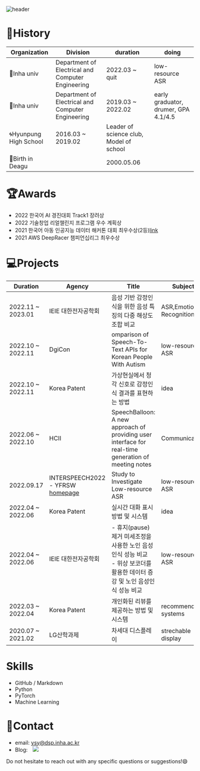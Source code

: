 <!--
![ysy2000's GitHub stats](https://github-readme-stats.vercel.app/api?username=ysy2000&show_icons=true&theme=vue)-->
![header](https://capsule-render.vercel.app/api?type=waving&reversal=true&section=footer&color=0:191970,100:108080&text=Welcome!%20this%20is%20SuyeonYoon🐬&height=180&animation=fadeIn&fontColor=feFffe&fontSize=43&fontAlignY=70)
<!--&desc=Assistent%20Researcher%20in%20INHA%20Univ.🐲-->

# :page_with_curl:History
|Organization|Division|duration|doing|
|------|--|---|---|
|🐲Inha univ|Department of Electrical and Computer Engineering|2022.03 ~ quit|low-resource ASR|
|🐲Inha univ|Department of Electrical and Computer Engineering|2019.03 ~ 2022.02|early graduator, drumer, GPA 4.1/4.5|
|🌀Hyunpung High School |2016.03 ~ 2019.02|Leader of science club, Model of school|
|👶Birth in Deagu||2000.05.06||




# :trophy:Awards
 - 2022 한국어 AI 경진대회 Track1 장려상
 - 2022 기술창업 리얼챌린지 프로그램 우수 계획상
 - 2021 한국어 아동 인공지능 데이터 해커톤 대회 최우수상(2등)[link](http://www.lecturernews.com/news/articleView.html?idxno=86979)
 - 2021 AWS DeepRacer 챔피언십리그 최우수상
 
# 💻Projects
|Duration|Agency|Title|Subject|
|--|------|---|---|
|2022.11 ~ 2023.01|IEIE 대한전자공학회|음성 기반 감정인식을 위한 음성 특징의 다중 해상도 조합 비교|ASR,Emotion Recognition|
|2022.10 ~ 2022.11|DgiCon|omparison of Speech-To-Text APIs for Korean People With Autism|low-resource ASR|
|2022.10 ~ 2022.11|Korea Patent|가상현실에서 청각 신호로 감정인식 결과를 표현하는 방법|idea|
|2022.06 ~ 2022.10|HCII|SpeechBalloon: A new approach of providing user interface for real-time generation of meeting notes|Communication|
|2022.09.17|INTERSPEECH2022 - YFRSW [homepage](https://sites.google.com/view/yfrsw-2022/)|Study to Investigate Low-resource ASR|low-resource ASR|
|2022.04 ~ 2022.06|Korea Patent|실시간 대화 표시 방법 및 시스템|idea|
|2022.04 ~ 2022.06|IEIE 대한전자공학회| - 휴지(pause)제거 미세조정을 사용한 노인 음성인식 성능 비교</br> - 위상 보코더를 활용한 데이터 증강 및 노인 음성인식 성능 비교|low-resource ASR|
|2022.03 ~ 2022.04|Korea Patent|개인화된 리뷰를 제공하는 방법 및 시스템|recommender systems|
|2020.07 ~ 2021.02|LG산학과제|차세대 디스플레이|strechable display|


# Skills
- GitHub / Markdown
- Python
- PyTorch
- Machine Learning

# 💌Contact 
 - email: ysy@dsp.inha.ac.kr&nbsp;&nbsp;&nbsp;&nbsp;&nbsp;
 - Blog: <a href="https://ysy2000.tistory.com/">
    <img 
        src="http://img.shields.io/badge/-Tistory-222222?style=flat&logo=Tistory&link=https://ysy2000.tistory.com/"
        style="height : auto; margin-left : 10px; margin-right : 10px;"/>
</a>

Do not hesitate to reach out with any specific questions or suggestions!😄
<!--
 
# ✨My Goals
### long term goals
### short term goals
-->
<!--
- 🔭 I’m currently working on ...🎓
- 🌱 I’m currently learning ...
- 👯 I’m looking to collaborate on ...:shipit:
- 🤔 I’m looking for help with ...
- 💬 Ask me about ...🍻
- 📫 How to reach me: ...
- 😄 Pronouns: ...
- ⚡ Fun fact: ...
📝📖🔎
-->

